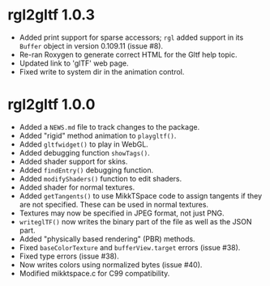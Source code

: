 # rgl2gltf 1.0.3

* Added print support for sparse accessors; `rgl` added
support in its `Buffer` object in version 0.109.11 (issue #8).
* Re-ran Roxygen to generate correct HTML for the Gltf
help topic.
* Updated link to 'glTF' web page.
* Fixed write to system dir in the animation control.

# rgl2gltf 1.0.0

* Added a `NEWS.md` file to track changes to the package.
* Added "rigid" method animation to `playgltf()`.
* Added `gltfwidget()` to play in WebGL.
* Added debugging function `showTags()`.
* Added shader support for skins.
* Added `findEntry()` debugging function.
* Added `modifyShaders()` function to edit shaders.
* Added shader for normal textures.
* Added `getTangents()` to use MikkTSpace code to assign tangents 
if they are not specified.  These can be used in normal textures.
* Textures may now be specified in JPEG format, not just PNG.
* `writeglTF()` now writes the binary part of the file as
well as the JSON part.
* Added "physically based rendering" (PBR) methods.
* Fixed `baseColorTexture` and `bufferView.target` errors (issue #38).
* Fixed type errors (issue #38).
* Now writes colors using normalized bytes (issue #40).
* Modified mikktspace.c for C99 compatibility.
